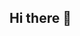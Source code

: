 ## Hi there 👋

<!--
**dmcnobl3/dmcnobl3** is a ✨ _special_ ✨ repository because its `README.md` (this file) appears on your GitHub profile.

Here are some ideas to get you started:

- 🔭 I’m currently working on growth and personal development.
- 🌱 I’m currently learning coding and github
- 👯 I’m looking to collaborate on any projects where there is a lot of potential.
- 🤔 I’m looking for help with my coding skills.
- 💬 Ask me about ...
- 📫 How to reach me: ...
- 😄 Pronouns: He/him/his
- ⚡ Fun fact: ...
-->
